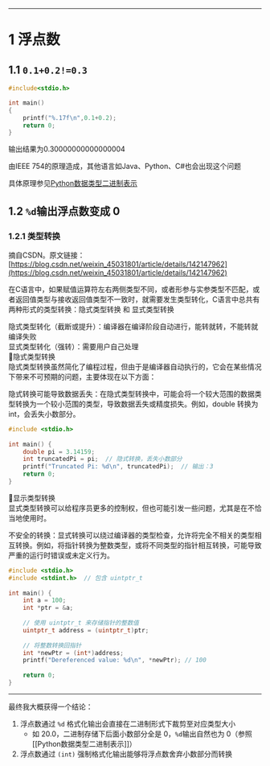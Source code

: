‍

---

# 1 浮点数

## 1.1 `0.1+0.2!=0.3`​

```cpp
#include<stdio.h>

int main()
{
	printf("%.17f\n",0.1+0.2);
	return 0;
}
```

输出结果为0.30000000000000004

由IEEE 754的原理造成，其他语言如Java、Python、C#也会出现这个问题

具体原理参见[Python数据类型二进制表示](../Python.md/Python数据类型二进制表示.md)

## 1.2 `%d`​输出浮点数变成 0

### 1.2.1 类型转换

摘自CSDN。原文链接：[https://blog.csdn.net/weixin_45031801/article/details/142147962](https://blog.csdn.net/weixin_45031801/article/details/142147962)

在C语言中，如果赋值运算符左右两侧类型不同，或者形参与实参类型不匹配，或者返回值类型与接收返回值类型不一致时，就需要发生类型转化，C语言中总共有两种形式的类型转换：隐式类型转换 和 显式类型转换

隐式类型转化（截断或提升）：编译器在编译阶段自动进行，能转就转，不能转就编译失败  
显式类型转化（强转）：需要用户自己处理  
🥝隐式类型转换  
隐式类型转换虽然简化了编程过程，但由于是编译器自动执行的，它会在某些情况下带来不可预期的问题，主要体现在以下方面：

隐式转换可能导致数据丢失：在隐式类型转换中，可能会将一个较大范围的数据类型转换为一个较小范围的类型，导致数据丢失或精度损失。例如，double 转换为 int，会丢失小数部分。

```cpp
#include <stdio.h>
 
int main() {
    double pi = 3.14159;
    int truncatedPi = pi;  // 隐式转换，丢失小数部分
    printf("Truncated Pi: %d\n", truncatedPi);  // 输出：3
    return 0;
}
```

🍉显示类型转换  
显式类型转换可以给程序员更多的控制权，但也可能引发一些问题，尤其是在不恰当地使用时。

不安全的转换：显式转换可以绕过编译器的类型检查，允许将完全不相关的类型相互转换。例如，将指针转换为整数类型，或将不同类型的指针相互转换，可能导致严重的运行时错误或未定义行为。

```cpp
#include <stdio.h>
#include <stdint.h>  // 包含 uintptr_t
 
int main() {
    int a = 100;
    int *ptr = &a;
 
    // 使用 uintptr_t 来存储指针的整数值
    uintptr_t address = (uintptr_t)ptr;
 
    // 将整数转换回指针
    int *newPtr = (int*)address;
    printf("Dereferenced value: %d\n", *newPtr); // 100
 
    return 0;
}
```

---

最终我大概获得一个结论：

1. 浮点数通过 `%d` 格式化输出会直接在二进制形式下裁剪至对应类型大小
   - 如 20.0，二进制存储下后面小数部分全是 0，`%d`输出自然也为 0（参照[[Python数据类型二进制表示]]）
2. 浮点数通过 `(int)` 强制格式化输出能够将浮点数舍弃小数部分而转换
